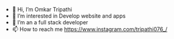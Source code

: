 - 👋 Hi, I’m Omkar Tripathi
- 👀 I’m interested in Develop website and apps
- 🌱 I’m an a full stack developer
- 📫 How to reach me https://www.instagram.com/tripathi076_/

<!---
Tripathi076/Tripathi076 is a ✨ special ✨ repository because its `README.md` (this file) appears on your GitHub profile.
You can click the Preview link to take a look at your changes.
--->
